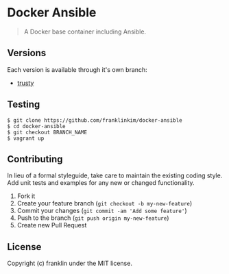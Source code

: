 # Docker Ansible

> A Docker base container including Ansible.

## Versions

Each version is available through it's own branch:

* [trusty]()

## Testing

```
$ git clone https://github.com/franklinkim/docker-ansible
$ cd docker-ansible
$ git checkout BRANCH_NAME
$ vagrant up
```

## Contributing
In lieu of a formal styleguide, take care to maintain the existing coding style. Add unit tests and examples for any new or changed functionality.

1. Fork it
2. Create your feature branch (`git checkout -b my-new-feature`)
3. Commit your changes (`git commit -am 'Add some feature'`)
4. Push to the branch (`git push origin my-new-feature`)
5. Create new Pull Request

## License
Copyright (c) franklin under the MIT license.
